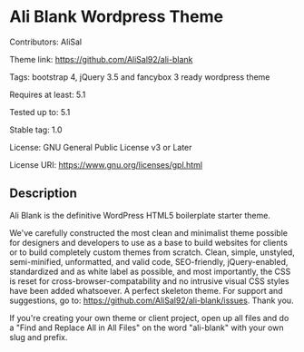 # Ali Blank Wordpress Theme

Contributors: AliSal

Theme link: https://github.com/AliSal92/ali-blank

Tags: bootstrap 4, jQuery 3.5 and fancybox 3 ready wordpress theme

Requires at least: 5.1

Tested up to: 5.1

Stable tag: 1.0

License: GNU General Public License v3 or Later

License URI: https://www.gnu.org/licenses/gpl.html


## Description
Ali Blank is the definitive WordPress HTML5 boilerplate starter theme.

We've carefully constructed the most clean and minimalist theme possible for designers and developers to use as a base to build websites for clients or to build completely custom themes from scratch. Clean, simple, unstyled, semi-minified, unformatted, and valid code, SEO-friendly, jQuery-enabled, standardized and as white label as possible, and most importantly, the CSS is reset for cross-browser-compatability and no intrusive visual CSS styles have been added whatsoever. A perfect skeleton theme. For support and suggestions, go to: https://github.com/AliSal92/ali-blank/issues. Thank you.

If you're creating your own theme or client project, open up all files and do a "Find and Replace All in All Files" on the word "ali-blank" with your own slug and prefix.
